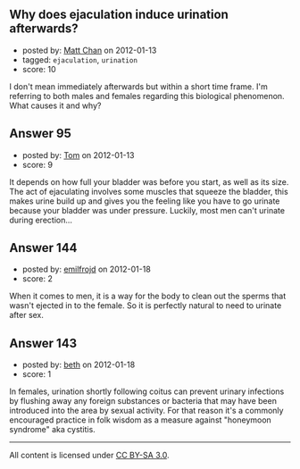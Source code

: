 ## Why does ejaculation induce urination afterwards?

- posted by: [Matt Chan](https://stackexchange.com/users/-1/141-matt-chan) on 2012-01-13
- tagged: `ejaculation`, `urination`
- score: 10

I don't mean immediately afterwards but within a short time frame. I'm referring to both males and females regarding this biological phenomenon. What causes it and why?


## Answer 95

- posted by: [Tom](https://stackexchange.com/users/-1/145-tom) on 2012-01-13
- score: 9

It depends on how full your bladder was before you start, as well as its size. The act of ejaculating involves some muscles that squeeze the bladder, this makes urine build up and gives you the feeling like you have to go urinate because your bladder was under pressure. Luckily, most men can't urinate during erection...


## Answer 144

- posted by: [emilfrojd](https://stackexchange.com/users/-1/181-emilfrojd) on 2012-01-18
- score: 2

When it comes to men, it is a way for the body to clean out the sperms that wasn't ejected in to the female. So it is perfectly natural to need to urinate after sex.


## Answer 143

- posted by: [beth](https://stackexchange.com/users/-1/175-beth) on 2012-01-18
- score: 1

In females, urination shortly following coitus can prevent urinary infections by flushing away any foreign substances or bacteria that may have been introduced into the area by sexual activity. For that reason it's a commonly encouraged practice in folk wisdom as a measure against "honeymoon syndrome" aka cystitis.



---

All content is licensed under [CC BY-SA 3.0](https://creativecommons.org/licenses/by-sa/3.0/).
